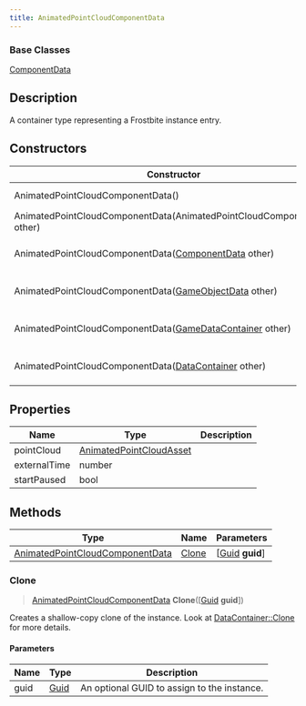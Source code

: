 ```yaml
---
title: AnimatedPointCloudComponentData
---
```

### Base Classes

[ComponentData](ComponentData)

## Description

A container type representing a Frostbite instance entry.

## Constructors

| Constructor                                                                                | Description                                                                                                                                           |
| ------------------------------------------------------------------------------------------ | ----------------------------------------------------------------------------------------------------------------------------------------------------- |
| AnimatedPointCloudComponentData()                                                          | Create a new instance of this container type.                                                                                                         |
| AnimatedPointCloudComponentData(AnimatedPointCloudComponentData other)                     | Create a reference copy of an instance of the same type.                                                                                              |
| AnimatedPointCloudComponentData([ComponentData](ComponentData) other)                      | Upcast an instance of type [ComponentData](ComponentData) to [AnimatedPointCloudComponentData](AnimatedPointCloudComponentData).                      |
| AnimatedPointCloudComponentData([GameObjectData](GameObjectData) other)                    | Upcast an instance of type [GameObjectData](GameObjectData) to [AnimatedPointCloudComponentData](AnimatedPointCloudComponentData).                    |
| AnimatedPointCloudComponentData([GameDataContainer](GameDataContainer) other)              | Upcast an instance of type [GameDataContainer](GameDataContainer) to [AnimatedPointCloudComponentData](AnimatedPointCloudComponentData).              |
| AnimatedPointCloudComponentData([DataContainer](/vext/ref/shared/class/datacontainer) other) | Upcast an instance of type [DataContainer](/vext/ref/shared/class/datacontainer) to [AnimatedPointCloudComponentData](AnimatedPointCloudComponentData). |

## Properties

| Name         | Type                                               | Description |
| ------------ | -------------------------------------------------- | ----------- |
| pointCloud   | [AnimatedPointCloudAsset](AnimatedPointCloudAsset) |             |
| externalTime | number                                             |             |
| startPaused  | bool                                               |             |

## Methods

| Type                                                               | Name            | Parameters                                     |
| ------------------------------------------------------------------ | --------------- | ---------------------------------------------- |
| [AnimatedPointCloudComponentData](AnimatedPointCloudComponentData) | [Clone](#clone) | \[[Guid](/vext/ref/shared/class/guid) **guid**\] |

### Clone

> [AnimatedPointCloudComponentData](AnimatedPointCloudComponentData) **Clone**(\[[Guid](/vext/ref/shared/class/guid) **guid**\])

Creates a shallow-copy clone of the instance. Look at [DataContainer::Clone](/vext/ref/shared/class/datacontainer#clone) for more details.

#### Parameters

| Name | Type         | Description                                 |
| ---- | ------------ | ------------------------------------------- |
| guid | [Guid](Guid) | An optional GUID to assign to the instance. |
